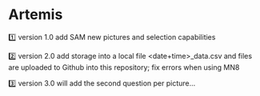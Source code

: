 # Artemis

:one: version 1.0 add SAM new pictures and selection capabilities

:two: version 2.0 add storage into a local file <date+time>_data.csv and files are uploaded to Github into this repository; fix errors when using MN8

:three: version 3.0 will add the second question per picture... 
